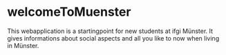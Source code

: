 # welcomeToMuenster
This webapplication is a startingpoint for new students at ifgi Münster. It gives informations about social aspects and all you like to now when living in Münster.
